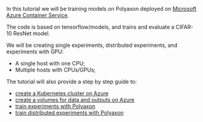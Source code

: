 In this tutorial we will be training models on Polyaxon deployed on [Microsoft Azure Container Service](https://azure.microsoft.com/en-us/services/container-service/).

The code is based on tensorflow/models, and trains and evaluate a CIFAR-10 ResNet model.

We will be creating single experiments, distributed experiments, and experiments with GPU:

 * A single host with one CPU;
 * Multiple hosts with CPUs/GPUs;

The tutorial will also provide a step by step guide to:

 * [create a Kubernetes cluster on Azure](kubernetes_on_azure)
 * [create a volumes for data and outputs on Azure](persistent_volumes)
 * [train experiments with Polyaxon](train_experiments)
 * [train distributed experiments with Polyaxon](train_distributed_experiments)
